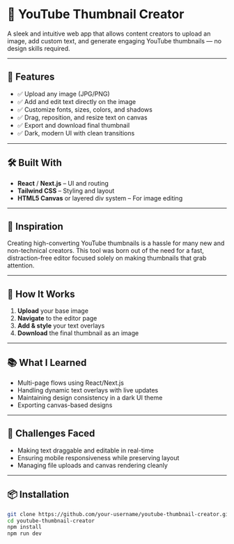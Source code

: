 # 🎨 YouTube Thumbnail Creator

A sleek and intuitive web app that allows content creators to upload an image, add custom text, and generate engaging YouTube thumbnails — no design skills required.

---

## 🚀 Features

- ✅ Upload any image (JPG/PNG)
- ✅ Add and edit text directly on the image
- ✅ Customize fonts, sizes, colors, and shadows
- ✅ Drag, reposition, and resize text on canvas
- ✅ Export and download final thumbnail
- ✅ Dark, modern UI with clean transitions

---

## 🛠️ Built With

- **React** / **Next.js** – UI and routing
- **Tailwind CSS** – Styling and layout
- **HTML5 Canvas** or layered div system – For image editing

---

## 🧠 Inspiration

Creating high-converting YouTube thumbnails is a hassle for many new and non-technical creators. This tool was born out of the need for a fast, distraction-free editor focused solely on making thumbnails that grab attention.

---

## 🎯 How It Works

1. **Upload** your base image
2. **Navigate** to the editor page
3. **Add & style** your text overlays
4. **Download** the final thumbnail as an image

---

## 📚 What I Learned

- Multi-page flows using React/Next.js
- Handling dynamic text overlays with live updates
- Maintaining design consistency in a dark UI theme
- Exporting canvas-based designs

---

## 🚧 Challenges Faced

- Making text draggable and editable in real-time
- Ensuring mobile responsiveness while preserving layout
- Managing file uploads and canvas rendering cleanly

---

## 📦 Installation

```bash
git clone https://github.com/your-username/youtube-thumbnail-creator.git
cd youtube-thumbnail-creator
npm install
npm run dev
